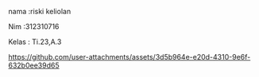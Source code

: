 nama    :riski keliolan

Nim     :312310716

Kelas : Ti.23,A.3

https://github.com/user-attachments/assets/3d5b964e-e20d-4310-9e6f-632b0ee39d65
